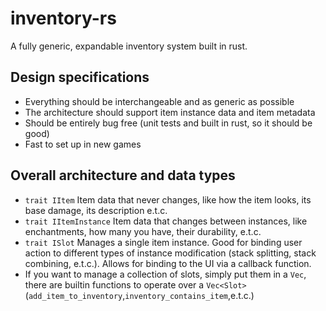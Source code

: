 # inventory-rs

A fully generic, expandable inventory system built in rust.

## Design specifications

- Everything should be interchangeable and as generic as possible
- The architecture should support item instance data and item metadata
- Should be entirely bug free (unit tests and built in rust, so it should be good)
- Fast to set up in new games

## Overall architecture and data types

- `trait IItem` Item data that never changes, like how the item looks, its base damage, its description e.t.c.
- `trait IItemInstance` Item data that changes between instances, like enchantments, how many you have, their durability, e.t.c.
- `trait ISlot` Manages a single item instance. Good for binding user action to different types of instance modification (stack splitting, stack combining, e.t.c.). Allows for binding to the UI via a callback function.
- If you want to manage a collection of slots, simply put them in a `Vec`, there are builtin functions to operate over a `Vec<Slot>`(`add_item_to_inventory`,`inventory_contains_item`,e.t.c.)
